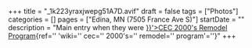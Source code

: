 +++
title = "_1k223yraxjwepg51A7D.avif"
draft = false
tags = ["Photos"]
categories = []
pages = ["Edina, MN (7505 France Ave S)"]
startDate = ""
description = "Main entry when they were [}}'>CEC 2000's Remodel Program](%22%7B%7B%3C){ref='' 'wiki='' cec='' 2000's='' remodel='' program'=''}"
+++
